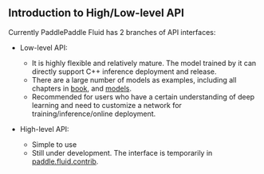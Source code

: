 ## Introduction to High/Low-level API

Currently PaddlePaddle Fluid has 2 branches of API interfaces:

- Low-level API:

	- It is highly flexible and relatively mature. The model trained by it can directly support C++ inference deployment and release.
	- There are a large number of models as examples, including all chapters in [book](https://github.com/PaddlePaddle/book), and [models](https://github.com/PaddlePaddle/models).
	- Recommended for users who have a certain understanding of deep learning and need to customize a network for training/inference/online deployment.

- High-level API:

	- Simple to use
    - Still under development. The interface is temporarily in [paddle.fluid.contrib](https://github.com/PaddlePaddle/Paddle/tree/develop/python/paddle/fluid/contrib).